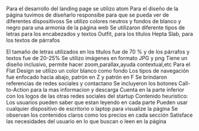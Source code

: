 Para el desarrollo del landing page se utilizo atom 
Para el diseño de la página tuvimos de diseñarlo responsibe para que se pueda ver de diferentes dispositivoss
Se utilizo colores neutros y fondos de blanco y negro para una armonia de la página web 
Se utilizaron diferente tipos de letras para los encabezados y textos 
Outfit, para los títulos 
Hepta Slab, para los textos de párrafos

El tamaño de letras utilizados en los títulos fue de 70 % y de los párrafos y textos fue de 20-25%
Se utilizo imágenes en formato JPG y png 
Tiene un diseño inclusivo, permite hacer zoom,parallax,ayuda contextual,etc
Para el Flat Design se utilizo un color blanco como fondo
Los tipos de navegación fue enfocado hacia abajo, patrón en Z y patrón en F
Se brindaron referencias de redes sociales y contactano 
Se incluyeron los botones Call-to-Action para la mas informacion y descarga
Cuenta en la parte inferior con los logos de las otras redes sociales del startup 
Contenido heuristico:
Los usuarios pueden saber que estan leyendo en cada parte
Pueden usar cualquier dispositivo de escritorio o laptop para visualize la página
Se observan los contenidos claros como los precios en cada sección 
Satisface las necesidades del usuario en lo que buscan o leen en la página
